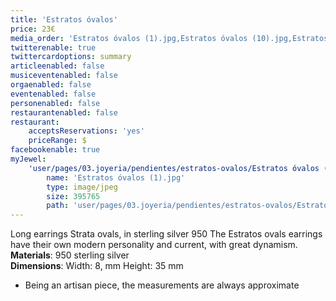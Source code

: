 ```yaml
---
title: 'Estratos óvalos'
price: 23€
media_order: 'Estratos óvalos (1).jpg,Estratos óvalos (10).jpg,Estratos óvalos (10) (1).jpg,Estratos óvalos (12).jpg'
twitterenable: true
twittercardoptions: summary
articleenabled: false
musiceventenabled: false
orgaenabled: false
eventenabled: false
personenabled: false
restaurantenabled: false
restaurant:
    acceptsReservations: 'yes'
    priceRange: $
facebookenable: true
myJewel:
    'user/pages/03.joyeria/pendientes/estratos-ovalos/Estratos óvalos (1).jpg':
        name: 'Estratos óvalos (1).jpg'
        type: image/jpeg
        size: 395765
        path: 'user/pages/03.joyeria/pendientes/estratos-ovalos/Estratos óvalos (1).jpg'
---
```


Long earrings Strata ovals, in sterling silver 950
The Estratos ovals earrings have their own modern personality and
current, with great dynamism.</br>
**Materials**: 950 sterling silver </br>
**Dimensions**: Width: 8, mm Height: 35 mm </br>
* Being an artisan piece, the measurements are always approximate